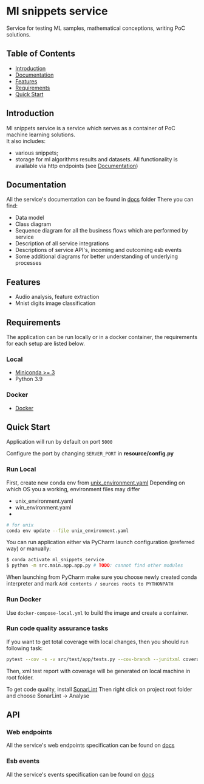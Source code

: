 # Ml snippets service

Service for testing ML samples, mathematical conceptions, writing PoC solutions.

## Table of Contents

- [Introduction](#introduction)
- [Documentation](#documentation)
- [Features](#features)
- [Requirements](#requirements)
- [Quick Start](#quick-start)

## Introduction

Ml snippets service is a service which serves as a container of PoC machine learning solutions.  
It also includes:

* various snippets;
* storage for ml algorithms results and datasets.
  All functionality is available via http endpoints (see [Documentation](#documentation))

## Documentation

All the service's documentation can be found in [docs](docs) folder
There you can find:

- Data model
- Class diagram
- Sequence diagram for all the business flows which are performed by service
- Description of all service integrations
- Descriptions of service API's, incoming and outcoming esb events
- Some additional diagrams for better understanding of underlying processes

## Features

* Audio analysis, feature extraction
* Mnist digits image classification

## Requirements

The application can be run locally or in a docker container,
the requirements for each setup are listed below.

### Local

* [Miniconda >= 3](https://conda.io/en/latest/miniconda.html)
* Python 3.9

### Docker

* [Docker](https://www.docker.com/get-docker)

## Quick Start

Application will run by default on port `5000`

Configure the port by changing `SERVER_PORT` in __resource/config.py__

### Run Local

First, create new conda env from [unix_environment.yaml](unix_environment.yaml)
Depending on which OS you a working, environment files may differ

* unix_environment.yaml
* win_environment.yaml
*

```bash
# for unix
conda env update --file unix_environment.yaml
```

You can run application either via PyCharm launch configuration (preferred way) or manually:

```bash
$ conda activate ml_snippets_service
$ python -m src.main.app.app.py # TODO: cannot find other modules
```

When launching from PyCharm make sure you choose newly created conda interpreter and mark
`Add contents / sources roots to PYTHONPATH`

### Run Docker

Use `docker-compose-local.yml` to build the image and create a container.

### Run code quality assurance tasks

If you want to get total coverage with local changes, then you should run following task:

```bash
pytest --cov -s -v src/test/app/tests.py --cov-branch --junitxml coverage.xml
```

Then, xml test report with coverage will be generated on local machine in root folder.

To get code quality, install [SonarLint](https://plugins.jetbrains.com/plugin/7973-sonarlint)
Then right click on project root folder and choose SonarLint -> Analyse

## API

### Web endpoints

All the service's web endpoints specification can be found on [docs](docs/api)

### Esb events

All the service's events specification can be found on [docs](docs/events)